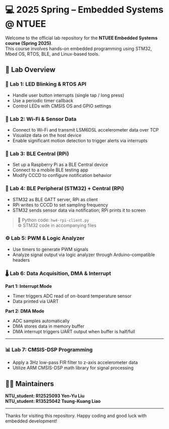 # 💻 2025 Spring – Embedded Systems @ NTUEE

Welcome to the official lab repository for the **NTUEE Embedded Systems course (Spring 2025)**.  
This course involves hands-on embedded programming using STM32, Mbed OS, RTOS, BLE, and Linux-based tools.


## 🧪 Lab Overview

### 🔴 Lab 1: LED Blinking & RTOS API
- Handle user button interrupts (single tap / long press)
- Use a periodic timer callback
- Control LEDs with CMSIS OS and GPIO settings


### 📡 Lab 2: Wi-Fi & Sensor Data
- Connect to Wi-Fi and transmit LSM6DSL accelerometer data over TCP
- Visualize data on the host device
- Enable significant motion detection to trigger alerts via interrupts


### 🔗 Lab 3: BLE Central (RPi)
- Set up a Raspberry Pi as a BLE Central device
- Connect to a mobile BLE testing app
- Modify CCCD to configure notification behavior


### 🔁 Lab 4: BLE Peripheral (STM32) + Central (RPi)
- STM32 as BLE GATT server, RPi as client
- RPi writes to CCCD to set sampling frequency
- STM32 sends sensor data via notification; RPi prints it to screen

> 📁 Python code: `hw4-rpi-client.py`  
> ⚙️ STM32 code in accompanying files


### ⚙️ Lab 5: PWM & Logic Analyzer
- Use timers to generate PWM signals
- Analyze signal output via logic analyzer through Arduino-compatible headers


### 🌡️ Lab 6: Data Acquisition, DMA & Interrupt

**Part 1: Interrupt Mode**
- Timer triggers ADC read of on-board temperature sensor
- Data printed via UART

**Part 2: DMA Mode**
- ADC samples automatically
- DMA stores data in memory buffer
- DMA interrupt triggers UART output when buffer is half/full

---

### 📊 Lab 7: CMSIS-DSP Programming
- Apply a 3Hz low-pass FIR filter to z-axis accelerometer data
- Utilize ARM CMSIS-DSP math library for signal processing


## 👨‍💻 Maintainers

**NTU_student: R12525093 Yen-Yu Liu**  
**NTU_student: R13525042 Tsung-Kuang Liao**

---

Thanks for visiting this repository. Happy coding and good luck with embedded development!
